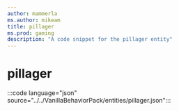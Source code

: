 ```yaml
---
author: mammerla
ms.author: mikeam
title: pillager
ms.prod: gaming
description: "A code snippet for the pillager entity"
---
```


# pillager

:::code language="json" source="../../VanillaBehaviorPack/entities/pillager.json":::
